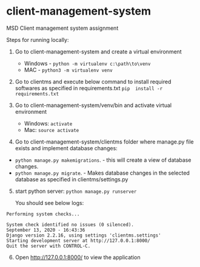 # client-management-system
MSD Client management system assignment

Steps for running locally:

1. Go to client-management-system and create a virtual environment
   * Windows - `python -m virtualenv c:\path\to\venv`
   * MAC - `python3 -m virtualenv venv`
2. Go to clientms and execute below command to install required softwares as specified in requirements.txt
  `pip  install -r requirements.txt`

3. Go to client-management-system/venv/bin and activate virtual environment
   * Windows: `activate`
   * Mac: `source activate`
   
4. Go to client-management-system/clientms folder where manage.py file exists and implement database changes:
  * `python manage.py makemigrations`.  - this will create a view of database changes.
  * `python manage.py migrate`. - Makes database changes in the selected database as specified in clientms/settings.py
  
5. start python server:
   `python manage.py runserver`
    
    You should see below logs:
```
Performing system checks...

System check identified no issues (0 silenced).
September 13, 2020 - 16:43:36
Django version 2.2.16, using settings 'clientms.settings'
Starting development server at http://127.0.0.1:8000/
Quit the server with CONTROL-C.
```

6. Open http://127.0.0.1:8000/ to view the application

  
